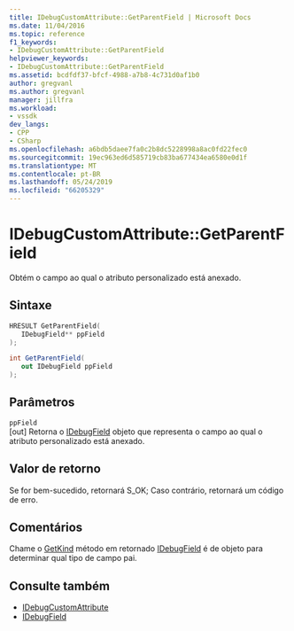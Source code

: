 ```yaml
---
title: IDebugCustomAttribute::GetParentField | Microsoft Docs
ms.date: 11/04/2016
ms.topic: reference
f1_keywords:
- IDebugCustomAttribute::GetParentField
helpviewer_keywords:
- IDebugCustomAttribute::GetParentField
ms.assetid: bcdfdf37-bfcf-4988-a7b8-4c731d0af1b0
author: gregvanl
ms.author: gregvanl
manager: jillfra
ms.workload:
- vssdk
dev_langs:
- CPP
- CSharp
ms.openlocfilehash: a6bdb5daee7fa0c2b8dc5228998a8ac0fd22fec0
ms.sourcegitcommit: 19ec963ed6d585719cb83ba677434ea6580e0d1f
ms.translationtype: MT
ms.contentlocale: pt-BR
ms.lasthandoff: 05/24/2019
ms.locfileid: "66205329"
---
```

# <a name="idebugcustomattributegetparentfield"></a>IDebugCustomAttribute::GetParentField
Obtém o campo ao qual o atributo personalizado está anexado.

## <a name="syntax"></a>Sintaxe

```cpp
HRESULT GetParentField( 
   IDebugField** ppField
);
```

```csharp
int GetParentField(
   out IDebugField ppField
);
```

## <a name="parameters"></a>Parâmetros
`ppField`\
[out] Retorna o [IDebugField](../../../extensibility/debugger/reference/idebugfield.md) objeto que representa o campo ao qual o atributo personalizado está anexado.

## <a name="return-value"></a>Valor de retorno
 Se for bem-sucedido, retornará S_OK; Caso contrário, retornará um código de erro.

## <a name="remarks"></a>Comentários
 Chame o [GetKind](../../../extensibility/debugger/reference/idebugfield-getkind.md) método em retornado [IDebugField](../../../extensibility/debugger/reference/idebugfield.md) é de objeto para determinar qual tipo de campo pai.

## <a name="see-also"></a>Consulte também
- [IDebugCustomAttribute](../../../extensibility/debugger/reference/idebugcustomattribute.md)
- [IDebugField](../../../extensibility/debugger/reference/idebugfield.md)